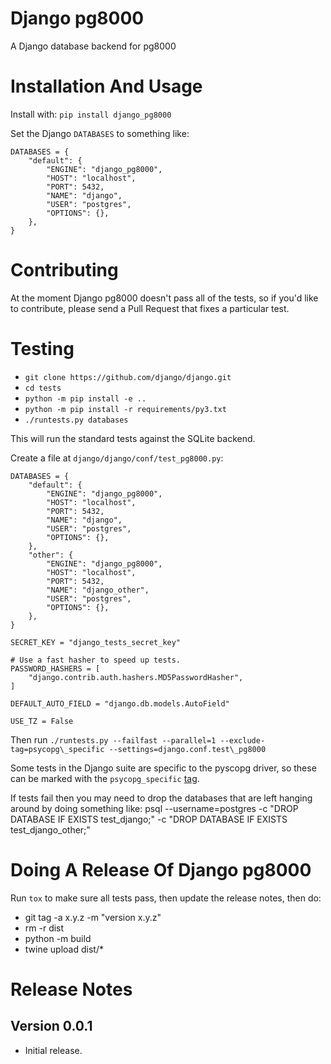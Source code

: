 # Django pg8000

A Django database backend for pg8000

# Installation And Usage

Install with: `pip install django_pg8000`

Set the Django `DATABASES` to something like:

    DATABASES = {
        "default": {
            "ENGINE": "django_pg8000",
            "HOST": "localhost",
            "PORT": 5432,
            "NAME": "django",
            "USER": "postgres",
            "OPTIONS": {},
        },
    }


# Contributing

At the moment Django pg8000 doesn't pass all of the tests, so if you'd like to contribute, please
send a Pull Request that fixes a particular test. 


# Testing

* `git clone https://github.com/django/django.git`
* `cd tests`
* `python -m pip install -e ..`
* `python -m pip install -r requirements/py3.txt`
* `./runtests.py databases`

This will run the standard tests against the SQLite backend.

Create a file at `django/django/conf/test_pg8000.py`:

    DATABASES = {
        "default": {
            "ENGINE": "django_pg8000",
            "HOST": "localhost",
            "PORT": 5432,
            "NAME": "django",
            "USER": "postgres",
            "OPTIONS": {},
        },
        "other": {
            "ENGINE": "django_pg8000",
            "HOST": "localhost",
            "PORT": 5432,
            "NAME": "django_other",
            "USER": "postgres",
            "OPTIONS": {},
        },
    }

    SECRET_KEY = "django_tests_secret_key"

    # Use a fast hasher to speed up tests.
    PASSWORD_HASHERS = [
        "django.contrib.auth.hashers.MD5PasswordHasher",
    ]

    DEFAULT_AUTO_FIELD = "django.db.models.AutoField"

    USE_TZ = False

Then run `./runtests.py --failfast --parallel=1 --exclude-tag=psycopg\_specific --settings=django.conf.test\_pg8000`

Some tests in the Django suite are specific to the pyscopg driver, so these can be marked with the
`psycopg_specific`
[tag](https://docs.djangoproject.com/en/4.2/topics/testing/tools/#topics-tagging-tests).

If tests fail then you may need to drop the databases that are left hanging around by doing something
like:
    psql --username=postgres -c "DROP DATABASE IF EXISTS test_django;" -c "DROP DATABASE IF EXISTS test_django_other;"


# Doing A Release Of Django pg8000

Run ``tox`` to make sure all tests pass, then update the release notes, then do:

* git tag -a x.y.z -m "version x.y.z"
* rm -r dist
* python -m build
* twine upload dist/*


# Release Notes

## Version 0.0.1

* Initial release.
